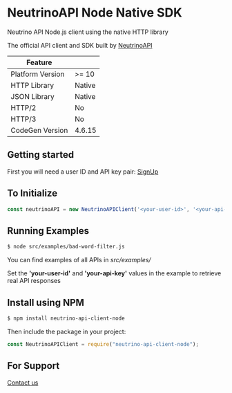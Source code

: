 # NeutrinoAPI Node Native SDK

Neutrino API Node.js client using the native HTTP library

The official API client and SDK built by [NeutrinoAPI](https://www.neutrinoapi.com/)

| Feature          |        |
|------------------|--------|
| Platform Version | >= 10  |
| HTTP Library     | Native |
| JSON Library     | Native |
| HTTP/2           | No     |
| HTTP/3           | No     |
| CodeGen Version  | 4.6.15 |

## Getting started

First you will need a user ID and API key pair: [SignUp](https://www.neutrinoapi.com/signup/)

## To Initialize
```js
const neutrinoAPI = new NeutrinoAPIClient('<your-user-id>', '<your-api-key');
```

## Running Examples

```sh
$ node src/examples/bad-word-filter.js
```
You can find examples of all APIs in _src/examples/_

Set the __'your-user-id'__ and __'your-api-key'__ values in the example to retrieve real API responses

## Install using NPM
```sh
$ npm install neutrino-api-client-node
```
Then include the package in your project:
```js
const NeutrinoAPIClient = require("neutrino-api-client-node");
```

## For Support
[Contact us](https://www.neutrinoapi.com/contact-us/)
